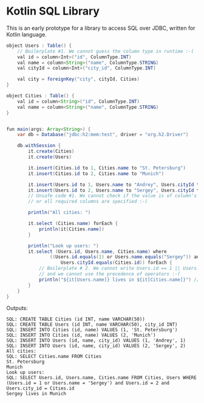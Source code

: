 Kotlin SQL Library
==================

This is an early prototype for a library to access SQL over JDBC, written for Kotlin language.

```java
object Users : Table() {
    // Boilerplate #1. We cannot guess the column type in runtime :-(
    val id = column<Int>("id", ColumnType.INT)
    val name = column<String>("name", ColumnType.STRING)
    val cityId = column<Int>("city_id", ColumnType.INT)

    val city = foreignKey("city", cityId, Cities)
}

object Cities : Table() {
    val id = column<String>("id", ColumnType.INT)
    val name = column<String>("name", ColumnType.STRING)
}


fun main(args: Array<String>) {
    var db = Database("jdbc:h2:mem:test", driver = "org.h2.Driver")

    db.withSession {
        it.create(Cities)
        it.create(Users)

        it.insert(Cities.id to 1, Cities.name to "St. Petersburg")
        it.insert(Cities.id to 2, Cities.name to "Munich")

        it.insert(Users.id to 1, Users.name to "Andrey", Users.cityId to 1)
        it.insert(Users.id to 2, Users.name to "Sergey", Users.cityId to 2)
        // Unsafe code #1. We cannot check if the value is of column's type
        // or all required columns are specified :-(

        println("All cities: ")

        it.select (Cities.name) forEach {
            println(it[Cities.name])
        }

        println("Look up users: ")
        it.select (Users.id, Users.name, Cities.name) where
                ((Users.id.equals(1) or Users.name.equals("Sergey")) and Users.id.equals(2) and
                    Users.cityId.equals(Cities.id)) forEach {
            // Boilerplate # 2. We cannot write Users.id == 1 || Users.name == "Andrey"
            // and we cannot use the precedence of operators :-(
            println("${it[Users.name]} lives in ${it[Cities.name]}") // Unsafe code #2. We cannot check if row has this column
        }
    }
}
```

Outputs:

    SQL: CREATE TABLE Cities (id INT, name VARCHAR(50))
    SQL: CREATE TABLE Users (id INT, name VARCHAR(50), city_id INT)
    SQL: INSERT INTO Cities (id, name) VALUES (1, 'St. Petersburg')
    SQL: INSERT INTO Cities (id, name) VALUES (2, 'Munich')
    SQL: INSERT INTO Users (id, name, city_id) VALUES (1, 'Andrey', 1)
    SQL: INSERT INTO Users (id, name, city_id) VALUES (2, 'Sergey', 2)
    All cities:
    SQL: SELECT Cities.name FROM Cities
    St. Petersburg
    Munich
    Look up users:
    SQL: SELECT Users.id, Users.name, Cities.name FROM Cities, Users WHERE (Users.id = 1 or Users.name = 'Sergey') and Users.id = 2 and Users.city_id = Cities.id
    Sergey lives in Munich

